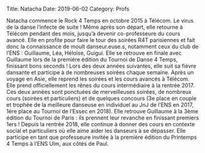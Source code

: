 Title: Natacha 
Date: 2019-06-02
Category: Profs 

Natacha commence le Rock 4 Temps en octobre 2015 à Télécom. Le virus de la danse l’infecte de suite ! Même après son départ, elle retourne à Télécom pendant des mois, jusqu’à devenir co-professeure du cours avancé. Elle en profite pour faire le tour des soirées R4T parisiennes et fait donc la connaissance de moult danseur.euse.s, notamment  ceux du club de l’ENS : Guillaume, Léa, Héloïse, Guigui. Elle se retrouve en finale avec Guillaume lors de la première édition du Tournoi de Danse 4 Temps, finissant bons seconds ! Lors des deux années suivantes, elle suit sa fièvre dansante et participe à de nombreuses soirées chaque semaine. Après un voyage en Asie, elle reprend les soirées et les cours avancés à Télécom. Elle prend officiellement les rênes du cours intermédiaire à la rentrée 2017. Ces deux années sont ponctuées de merveilleuses soirées, de nombreux cours (soirées et particuliers) et de quelques concours (3e place en couple et trophée de la meilleure danseuse en individuel au JnJ de l’ENS en 2017, 1ère place au Tournoi de l’Essec en 2018). Elle retrouve Guillaume à la 3ème édition du Tournoi de Paris : ils prennent leur revanche en finissant premiers 1ers ! Depuis la rentrée 2018, elle continue à donner des cours en contexte social et particuliers où elle aime aider les danseurs à se dépasser. Elle participe en tant que professeure invitée à la première édition du Printemps 4 Temps à l’ENS Ulm, aux côtés de Paul.
